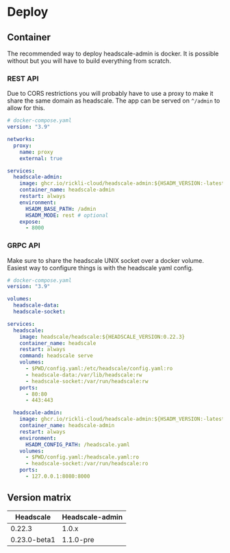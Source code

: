 # Deploy

## Container

The recommended way to deploy headscale-admin is docker. It is possible without but you will have to build everything from scratch.

### REST API

Due to CORS restrictions you will probably have to use a proxy to make it share the same domain as headscale. The app can be served on `^/admin` to allow for this.

```yaml
# docker-compose.yaml 
version: "3.9"

networks:
  proxy:
    name: proxy
    external: true

services:
  headscale-admin:
    image: ghcr.io/rickli-cloud/headscale-admin:${HSADM_VERSION:-latest}
    container_name: headscale-admin
    restart: always
    environment:
      HSADM_BASE_PATH: /admin
      HSADM_MODE: rest # optional
    expose:
      - 8000
```

### GRPC API

Make sure to share the headscale UNIX socket over a docker volume.
Easiest way to configure things is with the headscale yaml config.

```yaml
# docker-compose.yaml 
version: "3.9"

volumes:
  headscale-data:
  headscale-socket:

services:
  headscale:
    image: headscale/headscale:${HEADSCALE_VERSION:0.22.3}
    container_name: headscale
    restart: always
    command: headscale serve
    volumes:
      - $PWD/config.yaml:/etc/headscale/config.yaml:ro
      - headscale-data:/var/lib/headscale:rw
      - headscale-socket:/var/run/headscale:rw
    ports:
      - 80:80
      - 443:443

  headscale-admin:
    image: ghcr.io/rickli-cloud/headscale-admin:${HSADM_VERSION:-latest}
    container_name: headscale-admin
    restart: always
    environment:
      HSADM_CONFIG_PATH: /headscale.yaml
    volumes:
      - $PWD/config.yaml:/headscale.yaml:ro
      - headscale-socket:/var/run/headscale:ro
    ports:
      - 127.0.0.1:8080:8000
```

## Version matrix

| Headscale    | Headscale-admin |
| ------------ | --------------- |
| 0.22.3       | 1.0.x           |
| 0.23.0-beta1 | 1.1.0-pre       |
